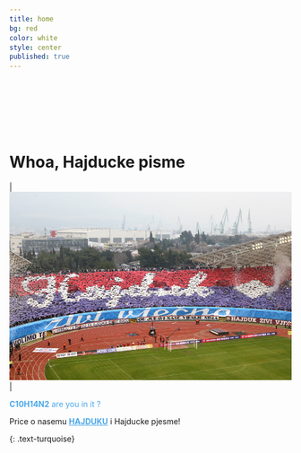 ```yaml
---
title: home
bg: red
color: white
style: center
published: true
---
```


<script async src="//pagead2.googlesyndication.com/pagead/js/adsbygoogle.js"></script>
<!-- ad1 -->
<ins class="adsbygoogle"
     style="display:inline-block;width:728px;height:90px"
     data-ad-client="ca-pub-6123444771518890"
     data-ad-slot="4958669765"></ins>
<script>
(adsbygoogle = window.adsbygoogle || []).push({});
</script>


# **Whoa, Hajducke pisme**

| <img src="img/wallpaper8.jpg" alt="Hello" style="width: 800px;"/> |



<p style="color:#49a7e9"><strong>C10H14N2</strong> are you in it ?</p>

Price o nasemu <a style="color:#49a7e9" href="https://www.youtube.com/watch?v=KwRrz9k4LJ8" target="_blank"><b>HAJDUKU</b></a> i Hajducke pjesme!


{: .text-turquoise}
